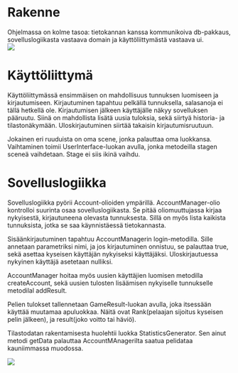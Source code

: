 # Rakenne
Ohjelmassa on kolme tasoa: tietokannan kanssa kommunikoiva db-pakkaus, sovelluslogiikasta vastaava domain ja käyttöliittymästä vastaava ui.  
<img src="https://yuml.me/f6c88072.png">

# Käyttöliittymä

Käyttöliittymässä ensimmäisen on mahdollisuus tunnuksen luomiseen ja kirjautumiseen. Kirjautuminen tapahtuu pelkällä tunnuksella, salasanoja ei tällä hetkellä ole. Kirjautumisen jälkeen käyttäjälle näkyy sovelluksen pääruutu. Siinä on mahdollista lisätä uusia tuloksia, sekä siirtyä historia- ja tilastonäkymään. Uloskirjautuminen siirtää takaisin kirjautumisruutuun.  

Jokainen eri ruuduista on oma scene, jonka palauttaa oma luokkansa. Vaihtaminen toimii UserInterface-luokan avulla, jonka metodeilla stagen sceneä vaihdetaan. Stage ei siis ikinä vaihdu.

# Sovelluslogiikka 
Sovelluslogiikka pyörii Account-olioiden ympärillä. AccountManager-olio kontrolloi suurinta osaa sovelluslogiikasta. Se pitää oliomuuttujassa kirjaa nykyisestä, kirjautuneena olevasta tunnuksesta. Sillä on myös lista kaikista tunnuksista, jotka se saa käynnistäessä tietokannasta.  

Sisäänkirjautuminen tapahtuu AccountManagerin login-metodilla. Sille annetaan parametriksi nimi, ja jos kirjautuminen onnistuu, se palauttaa true, sekä asettaa kyseisen käyttäjän nykyiseksi käyttäjäksi. Uloskirjautuessa nykyinen käyttäjä asetetaan nulliksi.  

AccountManager hoitaa myös uusien käyttäjien luomisen metodilla createAccount, sekä uusien tulosten lisäämisen nykyiselle tunnukselle metodilal addResult.  

Pelien tulokset tallennetaan GameResult-luokan avulla, joka itsessään käyttää muutamaa apuluokkaa. Näitä ovat Rank(pelaajan sijoitus kyseisen pelin jälkeen), ja result(joko voitto tai häviö).  

Tilastodatan rakentamisesta huolehtii luokka StatisticsGenerator. Sen ainut metodi getData palauttaa AccountMAnagerilta saatua pelidataa kauniimmassa muodossa.




<img src="https://i.imgur.com/YZoY5rR.png">

